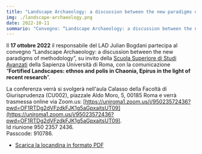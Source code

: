 ```yaml
---
title: "Landscape Archaeology: a discussion between the new paradigms of methodology"
img: ./landscape-archaeology.png
date: 2022-10-11
sommario: "Convegno: “Landscape Archaeology: a discussion between the new paradigms of methodology”"
---
```



Il **17 ottobre 2022** il responsabile del LAD Julian Bogdani partecipa al convegno “Landscape Archaeology: a discussion between the new paradigms of methodology”, su invito della [Scuola Superiore di Studi Avanzati](https://web.uniroma1.it/sssas/) della Sapienza Università di Roma, con la comunicazione “**Fortified Landscapes: ethnos and polis in Chaonia, Epirus in the light of recent research**”.

La conferenza verrà si svolgerà nell'aula Calasso della Facoltà di Giurisprudenza (CU002), piazzale Aldo Moro, 5, 00185 Roma e verrà  trasmessa online via Zoom.us: [https://uniroma1.zoom.us/j/95023572436?pwd=OF1RTDg2dVFzdkFJK1g5aGpxaitsUT09](https://uniroma1.zoom.us/j/95023572436?pwd=OF1RTDg2dVFzdkFJK1g5aGpxaitsUT09).  
Id riunione 950 2357 2436.  
Passcode: 910786.

- [Scarica la locandina in formato PDF](./Landscape-2022-10-17.pdf)
